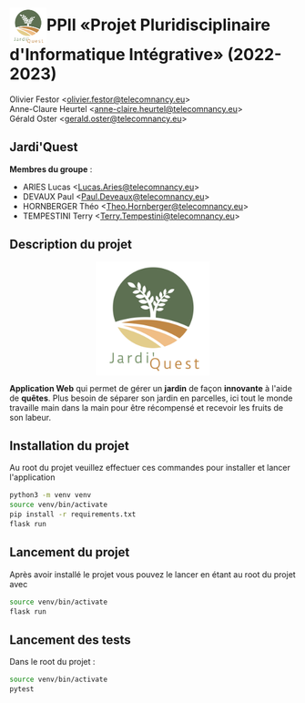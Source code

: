 # <img title="Jardi'Quest logo" alt="Logo de jardi'quest" src="./.res-readme/Jardi'Quest.svg" style="height: 65px; width: 65px; vertical-align: middle" width="65" height="65" >PPII «Projet Pluridisciplinaire d'Informatique Intégrative» (2022-2023) 

Olivier Festor <<olivier.festor@telecomnancy.eu>>  
Anne-Claure Heurtel <<anne-claire.heurtel@telecomnancy.eu>>  
Gérald Oster <<gerald.oster@telecomnancy.eu>>  


## Jardi'Quest

**Membres du groupe** :
- ARIES Lucas <<Lucas.Aries@telecomnancy.eu>>  
- DEVAUX Paul <<Paul.Deveaux@telecomnancy.eu>>  
- HORNBERGER Théo <<Theo.Hornberger@telecomnancy.eu>>  
- TEMPESTINI Terry <<Terry.Tempestini@telecomnancy.eu>>  

## Description du projet

<img title="Jardi'Quest logo" alt="Logo de jardi'quest" src="./.res-readme/Jardi'Quest.svg" style="height: 200px; width: 200px; margin: auto; display: block" width="200" height="200">

**Application Web** qui permet de gérer un **jardin** de façon **innovante** à l'aide de **quêtes**.
Plus besoin de séparer son jardin en parcelles, ici tout le monde travaille main dans la main pour être récompensé et recevoir les fruits de son labeur.


## Installation du projet
Au root du projet veuillez effectuer ces commandes pour installer et lancer l'application
```bash
python3 -m venv venv
source venv/bin/activate
pip install -r requirements.txt
flask run
```

## Lancement du projet
Après avoir installé le projet vous pouvez le lancer en étant au root du projet avec
```bash
source venv/bin/activate
flask run
```

## Lancement des tests
Dans le root du projet :
```bash
source venv/bin/activate
pytest
```